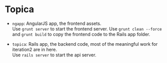 Topica
======
* `ngapp`: AngularJS app, the frontend assets.  
Use `grunt server` to start the frontend server.
Use `grunt clean --force` and `grunt build` to copy the frontend code to the Rails app folder.

* `topica`: Rails app, the backend code, most of the meaningful work for iteration2 are in here.  
Use `rails server` to start the api server.
